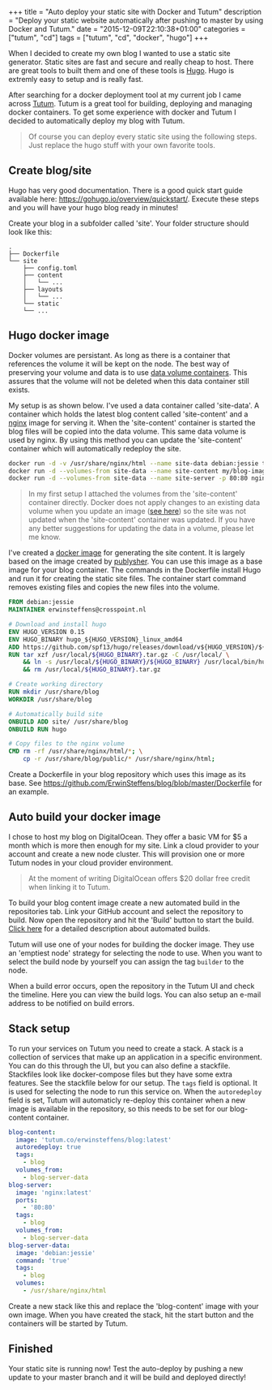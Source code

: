 +++
title = "Auto deploy your static site with Docker and Tutum"
description = "Deploy your static website automatically after pushing to master by using Docker and Tutum."
date = "2015-12-09T22:10:38+01:00"
categories = ["tutum", "cd"]
tags = ["tutum", "cd", "docker", "hugo"]
+++

When I decided to create my own blog I wanted to use a static site generator. Static sites are fast and secure and really cheap to host. There are great tools to built them and one of these tools is [Hugo](https://gohugo.io). Hugo is extremly easy to setup and is really fast. 

After searching for a docker deployment tool at my current job I came across [Tutum](https://tutum.co). Tutum is a great tool for building, deploying and managing docker containers. To get some experience with docker and Tutum I decided to automatically deploy my blog with Tutum.
<!--more-->

> Of course you can deploy every static site using the following steps. Just replace the hugo stuff with your own favorite tools.  

## Create blog/site

Hugo has very good documentation. There is a good quick start guide available here: https://gohugo.io/overview/quickstart/. Execute these steps and you will have your hugo blog ready in minutes!

Create your blog in a subfolder called 'site'. Your folder structure should look like this:  

	.
	├── Dockerfile
	└── site
	    ├── config.toml
	    ├── content
	    │   └── ...
	    ├── layouts
	    │   └── ...
	    └── static
		└── ...

## Hugo docker image

Docker volumes are persistant. As long as there is a container that references the volume it will be kept on the node. The best way of preserving your volume and data is to use [data volume containers](https://docs.docker.com/engine/userguide/dockervolumes/#creating-and-mounting-a-data-volume-container). This assures that the volume will not be deleted when this data container still exists.

My setup is as shown below. I've used a data container called 'site-data'. A container which holds the latest blog content called 'site-content' and a [nginx](https://github.com/nginxinc/docker-nginx) image for serving it. When the 'site-content' container is started the blog files will be copied into the data volume. This same data volume is used by nginx. By using this method you can update the 'site-content' container which will automatically redeploy the site.

``` bash
docker run -d -v /usr/share/nginx/html --name site-data debian:jessie true
docker run -d --volumes-from site-data --name site-content my/blog-image
docker run -d --volumes-from site-data --name site-server -p 80:80 nginx
```

> In my first setup I attached the volumes from the 'site-content' container directly. Docker does not apply changes to an existing data volume when you update an image ([see here](https://docs.docker.com/engine/userguide/dockervolumes/#data-volumes)) so the site was not updated when the 'site-content' container was updated. If you have any better suggestions for updating the data in a volume, please let me know.

I've created a [docker image](https://github.com/ErwinSteffens/docker-hugo) for generating the site content. It is largely based on the image created by [publysher](https://github.com/publysher/docker-hugo). You can use this image as a base image for your blog container. The commands in the Dockerfile install Hugo and run it for creating the static site files. The container start command removes existing files and copies the new files into the volume. 

``` Dockerfile
FROM debian:jessie
MAINTAINER erwinsteffens@crosspoint.nl

# Download and install hugo
ENV HUGO_VERSION 0.15
ENV HUGO_BINARY hugo_${HUGO_VERSION}_linux_amd64
ADD https://github.com/spf13/hugo/releases/download/v${HUGO_VERSION}/${HUGO_BINARY}.tar.gz /usr/local/
RUN tar xzf /usr/local/${HUGO_BINARY}.tar.gz -C /usr/local/ \
	&& ln -s /usr/local/${HUGO_BINARY}/${HUGO_BINARY} /usr/local/bin/hugo \
	&& rm /usr/local/${HUGO_BINARY}.tar.gz

# Create working directory
RUN mkdir /usr/share/blog
WORKDIR /usr/share/blog

# Automatically build site
ONBUILD ADD site/ /usr/share/blog
ONBUILD RUN hugo

# Copy files to the nginx volume
CMD rm -rf /usr/share/nginx/html/*; \
    cp -r /usr/share/blog/public/* /usr/share/nginx/html; 
```

Create a Dockerfile in your blog repository which uses this image as its base. See https://github.com/ErwinSteffens/blog/blob/master/Dockerfile for an example. 

## Auto build your docker image

I chose to host my blog on DigitalOcean. They offer a basic VM for $5 a month which is more then enough for my site. Link a cloud provider to your account and create a new node cluster. This will provision one or more Tutum nodes in your cloud provider environment. 

> At the moment of writing DigitalOcean offers $20 dollar free credit when linking it to Tutum.

To build your blog content image create a new automated build in the repositories tab. Link your GitHub account and select the repository to build. Now open the repository and hit the 'Build' button to start the build. [Click here](https://support.tutum.co/support/solutions/articles/5000638474-automated-builds) for a detailed description about automated builds. 

Tutum will use one of your nodes for building the docker image. They use an 'emptiest node' strategy for selecting the node to use. When you want to select the build node by yourself you can assign the tag `builder` to the node.

When a build error occurs, open the repository in the Tutum UI and check the timeline. Here you can view the build logs. You can also setup an e-mail address to be notified on build errors.

## Stack setup

To run your services on Tutum you need to create a stack. A stack is a collection of services that make up an application in a specific environment. You can do this through the UI, but you can also define a stackfile. Stackfiles look like docker-compose files but they have some extra features. See the stackfile below for our setup. The `tags` field is optional. It is used for selecting the node to run this service on. When the `autoredeploy` field is set, Tutum will automaticly re-deploy this container when a new image is available in the repository, so this needs to be set for our blog-content container.

``` yml
blog-content:
  image: 'tutum.co/erwinsteffens/blog:latest'
  autoredeploy: true
  tags:
    - blog
  volumes_from:
    - blog-server-data
blog-server:
  image: 'nginx:latest'
  ports:
    - '80:80'
  tags:
    - blog
  volumes_from:
    - blog-server-data
blog-server-data:
  image: 'debian:jessie'
  command: 'true'
  tags:
    - blog
  volumes:
    - /usr/share/nginx/html
```

Create a new stack like this and replace the 'blog-content' image with your own image. When you have created the stack, hit the start button and the containers will be started by Tutum. 

## Finished

Your static site is running now! Test the auto-deploy by pushing a new update to your master branch and it will be build and deployed directly!